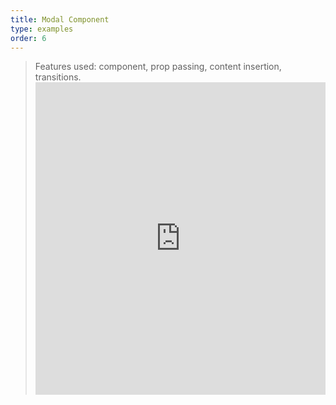 ```yaml
---
title: Modal Component
type: examples
order: 6
---
```


> Features used: component, prop passing, content insertion, transitions. <iframe width="100%" height="500" src="https://jsfiddle.net/yyx990803/mwLbw11k/embedded/result,html,js,css" allowfullscreen="allowfullscreen" frameborder="0" mark="crwd-mark"></iframe>
